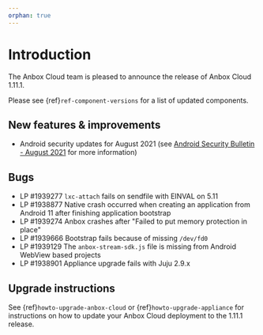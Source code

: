 ```yaml
---
orphan: true
---
```

# Introduction

The Anbox Cloud team is pleased to announce the release of Anbox Cloud 1.11.1.

Please see {ref}`ref-component-versions` for a list of updated components.

## New features & improvements

* Android security updates for August 2021 (see [Android Security Bulletin - August 2021](https://source.android.com/security/bulletin/2021-08-01) for more information)

## Bugs

* LP #1939277 `lxc-attach` fails on sendfile with EINVAL on 5.11
* LP #1938877 Native crash occurred when creating an application from Android 11 after finishing application bootstrap
* LP #1939274 Anbox crashes after "Failed to put memory protection in place"
* LP #1939666 Bootstrap fails because of missing `/dev/fd0`
* LP #1939129 The `anbox-stream-sdk.js` file is missing from Android WebView based projects
* LP #1938901 Appliance upgrade fails with Juju 2.9.x

## Upgrade instructions

See {ref}`howto-upgrade-anbox-cloud` or {ref}`howto-upgrade-appliance` for instructions on how to update your Anbox Cloud deployment to the 1.11.1 release.

